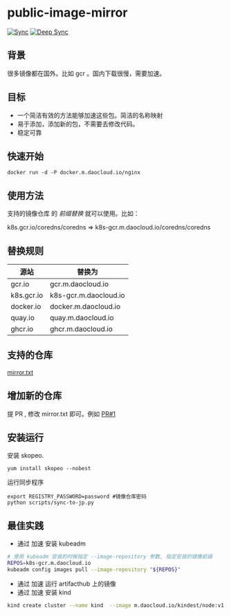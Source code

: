 # public-image-mirror

[![Sync](https://gist.github.com/wzshiming/6e1f67a5184f93cefc5b2c670a5813e5/raw/daocloud-sync-badge.svg)](https://gist.github.com/wzshiming/6e1f67a5184f93cefc5b2c670a5813e5/raw/daocloud-sync.log)
[![Deep Sync](https://gist.github.com/wzshiming/6e1f67a5184f93cefc5b2c670a5813e5/raw/daocloud-deep-sync-badge.svg)](https://gist.github.com/wzshiming/6e1f67a5184f93cefc5b2c670a5813e5/raw/daocloud-deep-sync.log)

## 背景
很多镜像都在国外。比如 gcr 。国内下载很慢，需要加速。

## 目标

* 一个简洁有效的方法能够加速这些包。简洁的名称映射
* 易于添加，添加新的包，不需要去修改代码。
* 稳定可靠

## 快速开始

```
docker run -d -P docker.m.daocloud.io/nginx

```




## 使用方法

支持的镜像仓库 的 *前缀替换* 就可以使用。比如：

k8s.gcr.io/coredns/coredns => k8s-gcr.m.daocloud.io/coredns/coredns

## 替换规则

| 源站       | 替换为                |
| ---------- | --------------------- |
| gcr.io     | gcr.m.daocloud.io     |
| k8s.gcr.io | k8s-gcr.m.daocloud.io |
| docker.io  | docker.m.daocloud.io  |
| quay.io    | quay.m.daocloud.io    |
| ghcr.io    | ghcr.m.daocloud.io    |

## 支持的仓库

[mirror.txt](mirror.txt)

## 增加新的仓库

提 PR , 修改 mirror.txt 即可。例如 [PR#1](https://github.com/DaoCloud/public-image-mirror/pull/1/)


## 安装运行

安装 skopeo.
```
yum install skopeo --nobest
```


运行同步程序

```
export REGISTRY_PASSWORD=password #镜像仓库密码
python scripts/sync-to-jp.py
```


## 最佳实践
* 通过 加速 安装 kubeadm
``` bash
# 使用 kubeadm 安装的时候指定 --image-repository 参数, 指定安装的镜像前缀
REPOS=k8s-gcr.m.daocloud.io
kubeadm config images pull --image-repository "${REPOS}"
```

* 通过 加速 运行 artifacthub 上的镜像
* 通过 加速 安装 kind


``` bash
kind create cluster --name kind  --image m.daocloud.io/kindest/node:v1.21.1
``` 

